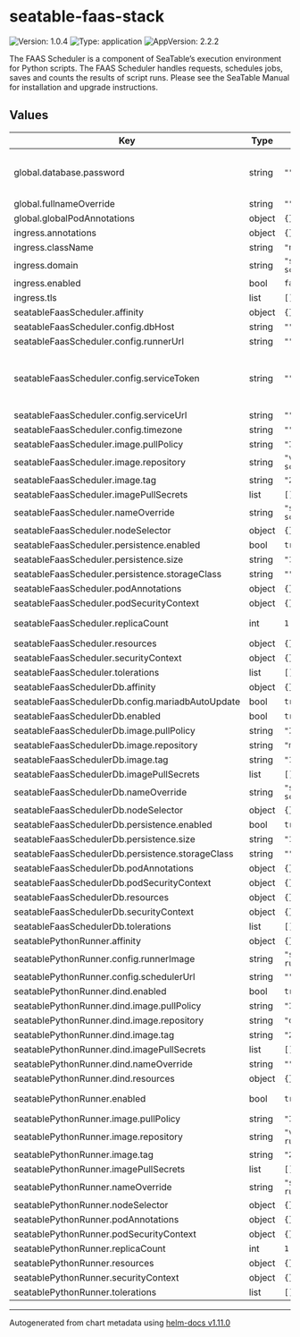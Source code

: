 # seatable-faas-stack

![Version: 1.0.4](https://img.shields.io/badge/Version-1.0.1-informational?style=flat-square) ![Type: application](https://img.shields.io/badge/Type-application-informational?style=flat-square) ![AppVersion: 2.2.2](https://img.shields.io/badge/AppVersion-2.2.2-informational?style=flat-square)

The FAAS Scheduler is a component of SeaTable’s execution environment for Python scripts. The FAAS Scheduler handles requests, schedules jobs, saves and counts the results of script runs. Please see the SeaTable Manual for installation and upgrade instructions.

## Values

| Key                                              | Type   | Default                                 | Description                                                                                                                                                                   |
|--------------------------------------------------|--------|-----------------------------------------|-------------------------------------------------------------------------------------------------------------------------------------------------------------------------------|
| global.database.password                         | string | `""`                                    | password for the seatable-faas-scheduler database, if database pod is not used, this is the database used in the scheduler to connect to your custom database                 |
| global.fullnameOverride                          | string | `""`                                    |                                                                                                                                                                               |
| global.globalPodAnnotations                      | object | `{}`                                    |                                                                                                                                                                               |
| ingress.annotations                              | object | `{}`                                    |                                                                                                                                                                               |
| ingress.className                                | string | `"nginx"`                               |                                                                                                                                                                               |
| ingress.domain                                   | string | `"seatable-faas-scheduler.example.com"` |                                                                                                                                                                               |
| ingress.enabled                                  | bool   | `false`                                 |                                                                                                                                                                               |
| ingress.tls                                      | list   | `[]`                                    |                                                                                                                                                                               |
| seatableFaasScheduler.affinity                   | object | `{}`                                    |                                                                                                                                                                               |
| seatableFaasScheduler.config.dbHost              | string | `""`                                    | leave dbHost empty to use deployed pod                                                                                                                                        |
| seatableFaasScheduler.config.runnerUrl           | string | `""`                                    | leave runnerUrl empty to use deployed pod                                                                                                                                     |
| seatableFaasScheduler.config.serviceToken        | string | `""`                                    | base64 encoded passphrase string leave empty to let it autocreate get the created token from /opt/seatable-faas-scheduler/conf/seatable_faas_scheduler_settings.py afterwards |
| seatableFaasScheduler.config.serviceUrl          | string | `""`                                    | URL of your seatable server                                                                                                                                                   |
| seatableFaasScheduler.config.timezone            | string | `""`                                    | leave timezone empty for UTC                                                                                                                                                  |
| seatableFaasScheduler.image.pullPolicy           | string | `"IfNotPresent"`                        |                                                                                                                                                                               |
| seatableFaasScheduler.image.repository           | string | `"vqui/seatable-faas-scheduler"`        | image to use                                                                                                                                                                  |
| seatableFaasScheduler.image.tag                  | string | `"2.2.2"`                               |                                                                                                                                                                               |
| seatableFaasScheduler.imagePullSecrets           | list   | `[]`                                    |                                                                                                                                                                               |
| seatableFaasScheduler.nameOverride               | string | `"seatable-faas-scheduler"`             |                                                                                                                                                                               |
| seatableFaasScheduler.nodeSelector               | object | `{}`                                    |                                                                                                                                                                               |
| seatableFaasScheduler.persistence.enabled        | bool   | `true`                                  |                                                                                                                                                                               |
| seatableFaasScheduler.persistence.size           | string | `"10Gi"`                                |                                                                                                                                                                               |
| seatableFaasScheduler.persistence.storageClass   | string | `""`                                    |                                                                                                                                                                               |
| seatableFaasScheduler.podAnnotations             | object | `{}`                                    |                                                                                                                                                                               |
| seatableFaasScheduler.podSecurityContext         | object | `{}`                                    |                                                                                                                                                                               |
| seatableFaasScheduler.replicaCount               | int    | `1`                                     | how many scheduler are deployed behind the ingress (not tested in a production environment)                                                                                   |
| seatableFaasScheduler.resources                  | object | `{}`                                    |                                                                                                                                                                               |
| seatableFaasScheduler.securityContext            | object | `{}`                                    |                                                                                                                                                                               |
| seatableFaasScheduler.tolerations                | list   | `[]`                                    |                                                                                                                                                                               |
| seatableFaasSchedulerDb.affinity                 | object | `{}`                                    |                                                                                                                                                                               |
| seatableFaasSchedulerDb.config.mariadbAutoUpdate | bool   | `true`                                  | use mariadb auto update feature                                                                                                                                               |
| seatableFaasSchedulerDb.enabled                  | bool   | `true`                                  | disable if you use a different db                                                                                                                                             |
| seatableFaasSchedulerDb.image.pullPolicy         | string | `"IfNotPresent"`                        |                                                                                                                                                                               |
| seatableFaasSchedulerDb.image.repository         | string | `"mariadb"`                             |                                                                                                                                                                               |
| seatableFaasSchedulerDb.image.tag                | string | `"10.11"`                               |                                                                                                                                                                               |
| seatableFaasSchedulerDb.imagePullSecrets         | list   | `[]`                                    |                                                                                                                                                                               |
| seatableFaasSchedulerDb.nameOverride             | string | `"seatable-faas-scheduler-db"`          |                                                                                                                                                                               |
| seatableFaasSchedulerDb.nodeSelector             | object | `{}`                                    |                                                                                                                                                                               |
| seatableFaasSchedulerDb.persistence.enabled      | bool   | `true`                                  | enable persistence if needed                                                                                                                                                  |
| seatableFaasSchedulerDb.persistence.size         | string | `"10Gi"`                                |                                                                                                                                                                               |
| seatableFaasSchedulerDb.persistence.storageClass | string | `""`                                    |                                                                                                                                                                               |
| seatableFaasSchedulerDb.podAnnotations           | object | `{}`                                    |                                                                                                                                                                               |
| seatableFaasSchedulerDb.podSecurityContext       | object | `{}`                                    |                                                                                                                                                                               |
| seatableFaasSchedulerDb.resources                | object | `{}`                                    |                                                                                                                                                                               |
| seatableFaasSchedulerDb.securityContext          | object | `{}`                                    |                                                                                                                                                                               |
| seatableFaasSchedulerDb.tolerations              | list   | `[]`                                    |                                                                                                                                                                               |
| seatablePythonRunner.affinity                    | object | `{}`                                    |                                                                                                                                                                               |
| seatablePythonRunner.config.runnerImage          | string | `"seatable/python-runner:latest"`       | if you use a custom image, set it it here                                                                                                                                     |
| seatablePythonRunner.config.schedulerUrl         | string | `""`                                    | leave schedulerUrl empty for deployed pod                                                                                                                                     |
| seatablePythonRunner.dind.enabled                | bool   | `true`                                  | leave this enabled if you are running in k8s                                                                                                                                  |
| seatablePythonRunner.dind.image.pullPolicy       | string | `"IfNotPresent"`                        |                                                                                                                                                                               |
| seatablePythonRunner.dind.image.repository       | string | `"docker"`                              | set a different service image if needed                                                                                                                                       |
| seatablePythonRunner.dind.image.tag              | string | `"23.0.0-dind"`                         |                                                                                                                                                                               |
| seatablePythonRunner.dind.imagePullSecrets       | list   | `[]`                                    |                                                                                                                                                                               |
| seatablePythonRunner.dind.nameOverride           | string | `""`                                    |                                                                                                                                                                               |
| seatablePythonRunner.dind.resources              | object | `{}`                                    |                                                                                                                                                                               |
| seatablePythonRunner.enabled                     | bool   | `true`                                  | disable if you use a different seatable-python-runner                                                                                                                         |
| seatablePythonRunner.image.pullPolicy            | string | `"IfNotPresent"`                        |                                                                                                                                                                               |
| seatablePythonRunner.image.repository            | string | `"vqui/seatable-python-runner"`         |                                                                                                                                                                               |
| seatablePythonRunner.image.tag                   | string | `"2.0.5"`                               |                                                                                                                                                                               |
| seatablePythonRunner.imagePullSecrets            | list   | `[]`                                    |                                                                                                                                                                               |
| seatablePythonRunner.nameOverride                | string | `"seatable-python-runner"`              |                                                                                                                                                                               |
| seatablePythonRunner.nodeSelector                | object | `{}`                                    |                                                                                                                                                                               |
| seatablePythonRunner.podAnnotations              | object | `{}`                                    |                                                                                                                                                                               |
| seatablePythonRunner.podSecurityContext          | object | `{}`                                    |                                                                                                                                                                               |
| seatablePythonRunner.replicaCount                | int    | `1`                                     |                                                                                                                                                                               |
| seatablePythonRunner.resources                   | object | `{}`                                    |                                                                                                                                                                               |
| seatablePythonRunner.securityContext             | object | `{}`                                    |                                                                                                                                                                               |
| seatablePythonRunner.tolerations                 | list   | `[]`                                    |                                                                                                                                                                               |

----------------------------------------------
Autogenerated from chart metadata using [helm-docs v1.11.0](https://github.com/norwoodj/helm-docs/releases/v1.11.0)
